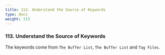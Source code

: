 ```yaml
---
title: 113. Understand the Source of Keywords
type: docs
weight: 113
---
```


### 113. Understand the Source of Keywords

The keywords come from `The Buffer List`, `The Buffer List` and `Tag Files`.
